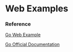 # Web Examples

### Reference

[Go Web Example](https://gowebexamples.com/)

[Go Official Documentation](https://golang.org/doc/)

